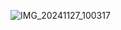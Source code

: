 ![IMG_20241127_100317](https://github.com/user-attachments/assets/1b1d12dc-d473-45ff-96a4-8ee845fc8517)
